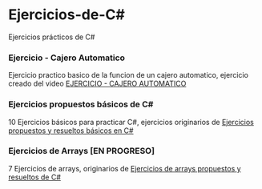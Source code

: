 # Ejercicios-de-C#
Ejercicios prácticos de C#

### Ejercicio - Cajero Automatico
Ejercicio practico basico de la funcion de un cajero automatico, ejercicio creado del video [EJERCICIO - CAJERO AUTOMATICO](https://www.youtube.com/watch?v=DffpxkMj2jY&list=PL2Z95CSZ1N4F7mym8Ca16RoTDVAlIOPlT&index=30)

### Ejercicios propuestos básicos de C#
10 Ejercicios básicos para practicar C#, ejercicios originarios de [Ejercicios propuestos y resueltos básicos en C#](https://discoduroderoer.es/ejercicios-propuestos-y-resueltos-basicos-en-c-sharp/)

### Ejercicios de Arrays [EN PROGRESO]
7 Ejercicios de arrays, originarios de [Ejercicios de arrays propuestos y resueltos de C#](https://discoduroderoer.es/ejercicios-de-arrays-propuestos-y-resueltos-de-c-sharp/)